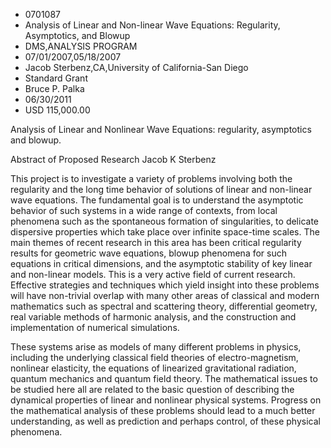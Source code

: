 
* 0701087
* Analysis of Linear and Non-linear Wave Equations: Regularity, Asymptotics, and Blowup
* DMS,ANALYSIS PROGRAM
* 07/01/2007,05/18/2007
* Jacob Sterbenz,CA,University of California-San Diego
* Standard Grant
* Bruce P. Palka
* 06/30/2011
* USD 115,000.00

Analysis of Linear and Nonlinear Wave Equations: regularity, asymptotics and
blowup.

Abstract of Proposed Research Jacob K Sterbenz

This project is to investigate a variety of problems involving both the
regularity and the long time behavior of solutions of linear and non-linear wave
equations. The fundamental goal is to understand the asymptotic behavior of such
systems in a wide range of contexts, from local phenomena such as the
spontaneous formation of singularities, to delicate dispersive properties which
take place over infinite space-time scales. The main themes of recent research
in this area has been critical regularity results for geometric wave equations,
blowup phenomena for such equations in critical dimensions, and the asymptotic
stability of key linear and non-linear models. This is a very active field of
current research. Effective strategies and techniques which yield insight into
these problems will have non-trivial overlap with many other areas of classical
and modern mathematics such as spectral and scattering theory, differential
geometry, real variable methods of harmonic analysis, and the construction and
implementation of numerical simulations.

These systems arise as models of many different problems in physics, including
the underlying classical field theories of electro-magnetism, nonlinear
elasticity, the equations of linearized gravitational radiation, quantum
mechanics and quantum field theory. The mathematical issues to be studied here
all are related to the basic question of describing the dynamical properties of
linear and nonlinear physical systems. Progress on the mathematical analysis of
these problems should lead to a much better understanding, as well as prediction
and perhaps control, of these physical phenomena.


